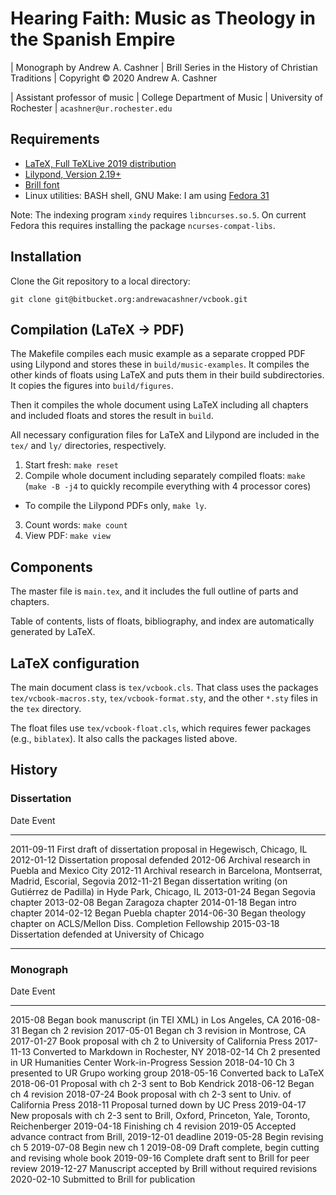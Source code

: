 # Hearing Faith: Music as Theology in the Spanish Empire

| Monograph by Andrew A. Cashner
| Brill Series in the History of Christian Traditions
| Copyright © 2020 Andrew A. Cashner

| Assistant professor of music
| College Department of Music
| University of Rochester
| `acashner@ur.rochester.edu`


## Requirements

- [LaTeX, Full TeXLive 2019 distribution](http://www.tug.org)
- [Lilypond, Version 2.19+](http://www.lilypond.org)
- [Brill font](https://brill.com/page/1228?lang=en)
- Linux utilities: BASH shell, GNU Make:
  I am using [Fedora 31](https://getfedora.org/)

Note: The indexing program `xindy` requires `libncurses.so.5`. On current
Fedora this requires installing the package `ncurses-compat-libs`.

## Installation

Clone the Git repository to a local directory:

````
git clone git@bitbucket.org:andrewacashner/vcbook.git
````

## Compilation (LaTeX -> PDF)

The Makefile compiles each music example as a separate cropped PDF using
Lilypond and stores these in `build/music-examples`.
It compiles the other kinds of floats using LaTeX and puts them in their build
subdirectories.
It copies the figures into `build/figures`.

Then it compiles the whole document using LaTeX including all chapters and
included floats and stores the result in `build`.

All necessary configuration files for LaTeX and Lilypond are included in the
`tex/` and `ly/` directories, respectively.

1. Start fresh: `make reset`
2. Compile whole document including separately compiled floats: `make`
  (`make -B -j4` to quickly recompile everything with 4 processor cores)
  - To compile the Lilypond PDFs only, `make ly`.
3. Count words: `make count`
4. View PDF: `make view`

## Components

The master file is `main.tex`, and it includes the full outline of parts and
chapters.

Table of contents, lists of floats, bibliography, and index are automatically
generated by LaTeX.

## LaTeX configuration

The main document class is `tex/vcbook.cls`. That class uses the packages
`tex/vcbook-macros.sty`, `tex/vcbook-format.sty`, and the other `*.sty` files
in the `tex` directory.

The float files use `tex/vcbook-float.cls`, which requires fewer packages
(e.g., `biblatex`). It also calls the packages listed above.
 
## History

### Dissertation 

Date            Event
------------    -----------------------------------------------
2011-09-11      First draft of dissertation proposal in Hegewisch, Chicago, IL
2012-01-12      Dissertation proposal defended
2012-06         Archival research in Puebla and Mexico City
2012-11         Archival research in Barcelona, Montserrat, Madrid, Escorial, Segovia
2012-11-21      Began dissertation writing (on Gutiérrez de Padilla)
                in Hyde Park, Chicago, IL
2013-01-24      Began Segovia chapter
2013-02-08      Began Zaragoza chapter
2014-01-18      Began intro chapter
2014-02-12      Began Puebla chapter
2014-06-30      Began theology chapter on ACLS/Mellon Diss. Completion Fellowship
2015-03-18      Dissertation defended at University of Chicago
------------    -----------------------------------------------

### Monograph

Date            Event
------------    -----------------------------------------------
2015-08         Began book manuscript (in TEI XML) in Los Angeles, CA
2016-08-31      Began ch 2 revision 
2017-05-01      Began ch 3 revision in Montrose, CA
2017-01-27      Book proposal with ch 2 to University of California Press
2017-11-13      Converted to Markdown in Rochester, NY
2018-02-14      Ch 2 presented in UR Humanities Center Work-in-Progress Session
2018-04-10      Ch 3 presented to UR Grupo working group
2018-05-16      Converted back to LaTeX
2018-06-01      Proposal with ch 2-3 sent to Bob Kendrick
2018-06-12      Began ch 4 revision
2018-07-24      Book proposal with ch 2-3 sent to Univ. of California Press
2018-11         Proposal turned down by UC Press
2019-04-17      New proposals with ch 2-3 sent to Brill, Oxford, Princeton, 
                Yale, Toronto, Reichenberger
2019-04-18      Finishing ch 4 revision
2019-05         Accepted advance contract from Brill, 2019-12-01 deadline
2019-05-28      Begin revising ch 5
2019-07-08      Begin new ch 1
2019-08-09      Draft complete, begin cutting and revising whole book
2019-09-16      Complete draft sent to Brill for peer review
2019-12-27      Manuscript accepted by Brill without required revisions
2020-02-10      Submitted to Brill for publication



